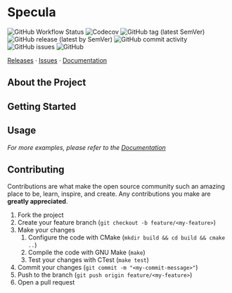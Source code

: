 # Specula

![GitHub Workflow Status](https://img.shields.io/github/workflow/status/LuxAter/Specula/CI?label=Build&style=flat-square)
![Codecov](https://img.shields.io/codecov/c/github/LuxAter/Specula?label=Coverage&style=flat-square)
![GitHub tag (latest SemVer)](https://img.shields.io/github/v/tag/LuxAter/Specula?label=Tag&style=flat-square)
![GitHub release (latest by SemVer)](https://img.shields.io/github/downloads/LuxAter/Specula/latest/total?label=Downloads&style=flat-square)
![GitHub commit activity](https://img.shields.io/github/commit-activity/m/LuxAter/Specula?label=Commit%20Activity&style=flat-square)
![GitHub issues](https://img.shields.io/github/issues/LuxAter/Specula?label=Issues&style=flat-square)
![GitHub](https://img.shields.io/github/license/LuxAter/Specula?label=License&style=flat-square)

[Releases](https://github.com/LuxAter/Specula/releases) ·
[Issues](https://github.com/LuxAter/Specula/issues) ·
[Documentation](https://luxater.github.io/Specula/)

## About the Project

## Getting Started

## Usage

_For more examples, please refer to the [Documentation](https://luxater.github.io/Specula/)_

## Contributing

Contributions are what make the open source community such an amazing place to
be, learn, inspire, and create. Any contributions you make are **greatly
appreciated**.

1. Fork the project
2. Create your feature branch (`git checkout -b feature/<my-feature>`)
3. Make your changes
   1. Configure the code with CMake (`mkdir build && cd build && cmake ..`)
   2. Compile the code with GNU Make (`make`)
   3. Test your changes with CTest (`make test`)
4. Commit your changes (`git commit -m "<my-commit-message>"`)
5. Push to the branch (`git push origin feature/<my-feature>`)
6. Open a pull request

